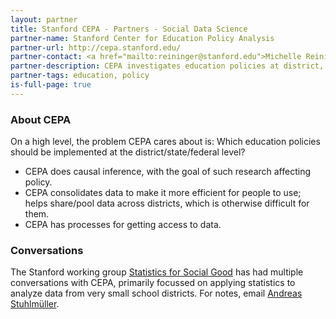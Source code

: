 ```yaml
---
layout: partner
title: Stanford CEPA - Partners - Social Data Science
partner-name: Stanford Center for Education Policy Analysis
partner-url: http://cepa.stanford.edu/
partner-contact: <a href="mailto:reininger@stanford.edu">Michelle Reininger</a>, Executive Director
partner-description: CEPA investigates education policies at district, state, and federal level.
partner-tags: education, policy
is-full-page: true
---
```


### About CEPA

On a high level, the problem CEPA cares about is: Which education policies should be implemented at the district/state/federal level?

- CEPA does causal inference, with the goal of such research affecting policy.
- CEPA consolidates data to make it more efficient for people to use; helps share/pool data across districts, which is otherwise difficult for them.
- CEPA has processes for getting access to data.

### Conversations

The Stanford working group [Statistics for Social Good](http://stats-for-good.stanford.edu/) has had multiple conversations with CEPA, primarily focussed on applying statistics to analyze data from very small school districts. For notes, email [Andreas Stuhlmüller](mailto:ast@mit.edu).
